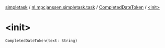 [simpletask](../../index.md) / [nl.mpcjanssen.simpletask.task](../index.md) / [CompletedDateToken](index.md) / [&lt;init&gt;](.)

# &lt;init&gt;

`CompletedDateToken(text: String)`